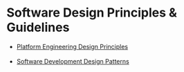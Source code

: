 # Software Design Principles &amp; Guidelines
- [Platform Engineering Design Principles](/DistributedSystemsDesignPatterns/README.md)
<br><br>
- [Software Development Design Patterns](/SoftwareDevelopmentDesignPatterns/README.md)
